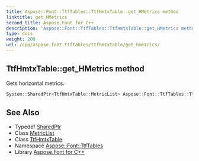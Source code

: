 ```yaml
---
title: Aspose::Font::TtfTables::TtfHmtxTable::get_HMetrics method
linktitle: get_HMetrics
second_title: Aspose.Font for C++
description: 'Aspose::Font::TtfTables::TtfHmtxTable::get_HMetrics method. Gets horizontal metrics in C++.'
type: docs
weight: 200
url: /cpp/aspose.font.ttftables/ttfhmtxtable/get_hmetrics/
---
```

## TtfHmtxTable::get_HMetrics method


Gets horizontal metrics.

```cpp
System::SharedPtr<TtfHmtxTable::MetricList> Aspose::Font::TtfTables::TtfHmtxTable::get_HMetrics()
```

## See Also

* Typedef [SharedPtr](../../../system/sharedptr/)
* Class [MetricList](../metriclist/)
* Class [TtfHmtxTable](../)
* Namespace [Aspose::Font::TtfTables](../../)
* Library [Aspose.Font for C++](../../../)
